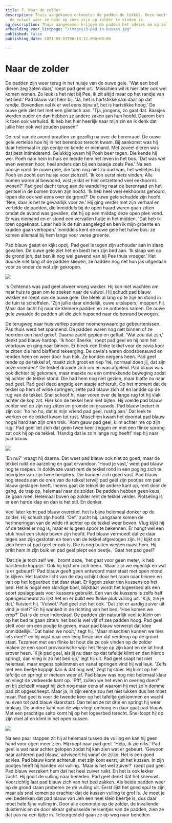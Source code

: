 ```yaml
---
title: 7. Naar de zolder
description: Thuis aangekomen ontmoeten de padden de tekkel. Deze heeft vernomen dat
  de vulwol waar ze naar op zoek zijn op zolder te vinden is.
og_description: Thuis aangekomen krijgen de padden het advies om op zolder te kijken
afbeelding_voor_listpage: "/images/3-pad-in-kussen.jpg"
published: false
publishing_date: 2021-03-03T08:13:12.000+00:00

---
```

# Naar de zolder

De padden zijn weer terug in het huisje van de ouwe gele. 'Wat een boel dieren zeg zaten daar,' roept pad geel uit. 'Misschien wil ik hier later ook wel komen wonen. Zo leuk is het niet bij Pee, ik zit altijd maar op het randje van het bed.' Pad blauw valt hem bij. 'Ja, het is hartstikke saai daar op dat randje. Bovendien val ik er wel eens bijna af, het is hartstikke hoog.' De ouwe gele ziet het met een glimlach aan. 'Tja, jongens, zo gaat dat. Baasjes worden ouder en dan hebben ze andere zaken aan hun hoofd. Daarom ben ik toen ook verhuisd. Ik heb het hier heerlijk naar mijn zin en ik denk dat jullie hier ook wel zouden passen!'

De rest van de avond praatten ze gezellig na over de berenraad. De ouwe gele vertelde hoe hij in het berenbos terecht kwam. Bij aankomst was hij daar helemaal in zijn eentje en kende er niemand. Met zoveel dieren was dat best intimiderend. Gelukkig kwam hij Poeh beer tegen. Die kende hij wel. Poeh nam hem in huis en leerde hem het leven in het bos. 'Dat was wel even wennen hoor, heel anders dan bij een baasje zoals Pee.' Na een poosje vond de ouwe gele, die toen nog niet zo oud was, het welletjes bij Poeh en zocht een huisje voor zichzelf. 'Ik kon eerst niets vinden. Alle bomen waren al bewoond, wist je dat er hier ontzettend veel eekhoorns wonen?' Pad geel dacht terug aan de wandeling naar de berenraad en het geritsel in de bomen boven zijn hoofd. 'Ik heb heel veel eekhoorns gehoord, lopen die ook wel eens over de grond?' De ouwe gele schudde zijn hoofd. 'Nee, daar is het te gevaarlijk voor ze.' Hij ging verder met zijn verhaal en vertelde de padden, die inmiddels bij de open haard waren gaan zitten omdat de avond was gevallen, dat hij op een middag deze open plek vond. Er was niemand en er stond een vervallen hutje in het midden. 'Dat heb ik toen opgeknapt. Later heb ik de tuin aangelegd en ben ik mijn groente en kruiden gaan verkopen.' Inmiddels kent de ouwe gele het halve bos: ze komen allemaal bij hem langs voor verse groente.

Pad blauw gaapt en kijkt opzij. Pad geel is tegen zijn schouder aan in slaap gevallen. De ouwe gele ziet het en biedt hen zijn bed aan. 'Ik slaap wel op de grond joh, dat ben ik nog wel gewend van bij Pee thuis vroeger.' Het duurde niet lang of de padden sliepen, ze hadden nog net hun jas uitgedaan voor ze onder de wol zijn gekropen.

![](/images/1-ouwe-gele-moestuin-a.jpg)

's Ochtends was pad geel alweer vroeg wakker. Hij kon niet wachten om naar huis te gaan om te zoeken naar de vulwol. Hij schudt pad blauw wakker en roept ook de ouwe gele. Die bleek al lang op te zijn en stond in de tuin te schoffelen. 'Zijn jullie daar eindelijk, ouwe uitslapers,' moppert hij. Maar dan lacht hij naar de kleinere padden en ze ontbeten samen. De ouwe gele zwaaide de padden uit die zich hupsend naar de bosrand bewogen.

De terugweg naar huis verliep zonder noemenswaardige gebeurtenissen. Pas thuis werd het spannend. De padden waren nog niet binnen of ze hoorden een hard gekef. Daarna zacht gepiep en gefluit. 'Wat zou dat zijn,' denkt pad blauw hardop. 'Ik hoor Baerke,' roept pad geel en hij nam het voortouw en ging naar binnen. Er bleek een flinke tekkel voor de cavia kooi te zitten die hard blaffend tekeerging. De cavia's waren doodsbenauwd en renden heen en weer door hun hok. Ze konden nergens heen. Pad geel rende op de tekkel af, maakt zich groot en riep 'hé, normaal doen jij, dat zijn onze vrienden!' De tekkel draaide zich om en was afgeleid. Pad blauw was ook dichter bij gekomen, maar maakte nu een omtrekkende beweging zodat hij achter de tekkel stond. Die had hem nog niet gezien, maar blafte nu naar pad geel. Pad geel deed angstig een stapje achteruit. Op het moment dat de tekkel op hem af wilde springen, zette pad blauw zich af en landde op de rug van de tekkel. Snel schoof hij naar voren over de lange rug tot hij vlak achter de kop zat. Hier kon de tekkel hem niet bijten. Hij voelde pad blauw echter wel op zijn rug zitten en gromde en grauwde. Pad blauw toetert in zijn oor: 'ho ho ho, dat is mijn vriend pad geel, rustig aan.' Dat leek te werken en de tekkel kwam tot rust. Misschien kwam het doordat pad blauw nogal hard aan zijn oren trok. 'Kom gauw pad geel, klim achter me op zijn rug.' Pad geel liet zich dat geen twee keer zeggen en met een flinke sprong zat ook hij op de tekkel. 'Handig dat ie zo'n lange rug heeft!' riep hij naar pad blauw. 

![](/images/2-tekkel.jpg)

'En nu?' vraagt hij daarna. Dat weet pad blauw ook niet zo goed, maar de tekkel ruikt de aarzeling en gaat ervandoor. 'Houd je vast,' weet pad blauw nog te roepen. In doldwaze vaart rent de tekkel rond in een poging zich te bevrijden van zijn twee berijders. Die houden zich goed vast. Pad blauw nog steeds aan de oren van de tekkel terwijl pad geel zijn pootjes om pad blauw geslagen heeft. Ineens gaat de tekkel de andere kant op, rent door de gang, de trap op, helemaal naar de zolder. De padden hebben geen keus, ze gaan mee. Helemaal boven op zolder rent de tekkel verder. Plotseling is er een harde klap en dan is het stil. En donker.

Veel later komt pad blauw overeind. het is bijna helemaal donker op de zolder. Hij schudt zijn hoofd. 'Oef,' zucht hij. Langzaam komen de herinneringen van de wilde rit achter op de tekkel weer boven. Vlug kijkt hij of de tekkel er nog is, maar er is geen spoor te bekennen. Er hangt wel een stuk hout een stukje boven zijn hoofd. Pad blauw vermoedt dat ze daar tegen aan zijn gestoten en toen van de tekkel afgevlogen zijn. Hij kijkt om zich heen of pad geel er ook is. Die is nog buiten westen naast hem. Hij prikt hem in zijn buik en pad geel piept een beetje. 'Gaat het pad geel?'

'Dat zie je toch zelf wel,' bromt deze, 'het gaat voor geen meter, ik heb barstende koppijn.' Ook hij kijkt om zich heen. 'Waar zijn we eigenlijk en wat is er gebeurt?' Pad blauw geeft geen antwoord maar staat met open mond te kijken. Het laatste licht van de dag schijnt door het raam naar binnen en valt op het logeerbed dat daar staat. Er liggen zeker tien kussens op het bed. Het is nogal een slordige boel, blijkbaar wordt het logeerbed als een soort opslagplaats voor kussens gebruikt. Een van de kussens is zelfs half opengescheurd zo lijkt het en er bulkt een flinke pluk vulling uit. 'Kijk, zie je dat,' fluistert hij. 'Vulwol.' Pad geel ziet het ook. 'Dat ziet er aardig zuiver uit vind je niet?' En hij wankelt in de richting van het bed. 'Hoe komen we erop?' Dat is de crux inderdaad. De padden zijn natuurlijk veel te klein om op het bed te gaan zitten: het bed is wel vijf of zes padden hoog. Pad geel stelt voor om een pootje te geven, maar pad blauw verwerpt dat idee onmiddellijk. 'Dat halen we nooit,' zegt hij. 'Maar misschien kunnen we hier iets mee?' en hij wijst naar een leeg flesje bier dat verderop op de grond staat. Tezamen met een flinke lat hout die ze ook vinden op de zolder maken ze een soort provisorische wip: het flesje op zijn kant en de lat hout erover heen. 'Kijk pad geel, als jij nu daar op dat tafeltje klimt en dan hierop springt, dan vlieg ik zo het bed op,' legt hij uit. Pad geel snapt het niet helemaal, maar ergens opklimmen en vanaf springen vind hij wel leuk. 'Zelfs met een beetje koppijn kan ik dat nog wel,' zegt hij stoer. Hij klimt op het tafeltje en springt er meteen weer af. Pad blauw was nog niet helemaal klaar en vliegt de verkeerde kant op. 'Pfff, zullen we het even in overleg doen?' en bij zichzelf vraagt hij zich nog maar eens af waarom hij met zo'n domme pad zit opgescheept. Maar ja, in zijn eentje zou het niet lukken dus het moet maar. Pad geel is voor de tweede keer op het tafeltje geklommen en wacht nu even tot pad blauw klaarstaat. Dan tellen ze tot drie en springt hij weer omlaag. De andere kant van de wip vliegt omhoog en daar gaat pad blauw. Met een prachtige salto komt hij op het logeerbed terecht. Snel loopt hij op zijn doel af en klimt in het open kussen. 

![](/images/3-pad-in-kussen.jpg)

Na een paar stappen zit hij al helemaal tussen de vulling en kan hij geen hand voor ogen meer zien. Hij roept naar pad geel. 'Help, ik zie niks.' Pad geel is wat naar achter gelopen zodat hij kan zien wat er gebeurt. 'Gewoon naar achteren pad blauw,' adviseert hij vanaf de zijlijn. Het is een goed advies. Pad blauw komt achteruit, met zijn kont eerst, uit het kussen. In zijn pootjes heeft hij handen vol vulling. 'Maar is het wel zuiver?' roept pad geel. Pad blauw verzekert hem dat het heel zuiver ruikt. En het is ook lekker zacht. Hij gooit de vulling naar beneden. Pad geel denkt dat het sneeuwt. Voorzichtig laat pad blauw zich van het bed zakken. Als beide padden weer op de grond staan proberen ze de vulling uit. Eerst lijkt het goed spul te zijn, maar als snel komen ze erachter dat de kussen vulling te grof is. Je moet je wel bedenken dat pad blauw van Jeh een heel klein beertje is, dus daar moet hele fijne vulling in. Door alle commotie op de zolder, de invallende duisternis en de door elkaar gehusselde hersentjes van de padden, zien ze dat pas na een tijdje in. Teleurgesteld gaan ze op weg naar beneden.